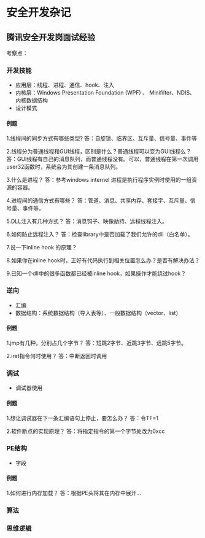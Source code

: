 # 安全开发杂记

## 腾讯安全开发岗面试经验
考察点：

### 开发技能
- 应用层：线程、进程、通信、hook、注入
- 内核层：Windows Presentation Foundation (WPF) 、 Minifilter、NDIS、内核数据结构
- 设计模式

#### 例题

1.线程间的同步方式有哪些类型?
答：自旋锁、临界区、互斥量、信号量、事件等

2.线程分为普通线程和GUI线程，区别是什么？普通线程可以变为GUI线程么？
答：GUI线程有自己的消息队列，而普通线程没有。可以，普通线程在第一次调用user32函数时，系统会为其创建一条消息队列。

3.什么是进程？
答：参考windows internel 进程是执行程序实例时使用的一组资源的容器。

4.进程间的通信方式有哪些？
答：管道、消息、共享内存、套接字、互斥量、信号量、事件等。

5.DLL注入有几种方式？
答：消息钩子、映像劫持、远程线程注入。

6.如何防止远程注入？
答：检查library中是否加载了我们允许的dll（白名单）。

7.说一下inline hook 的原理？


8.如果你在inline hook时，正好有代码执行到相关位置怎么办？是否有解决办法？

9.已知一个dll中的很多函数都已经被inline hook，如果操作才能绕过hook？

### 逆向

- 汇编
- 数据结构：系统数据结构（导入表等）、一般数据结构（vector、list）

#### 例题

1.jmp有几种，分别占几个字节？
答：短跳2字节、近跳3字节、远跳5字节。

2.iret指令何时使用？
答：中断返回时调用

### 调试

- 调试器使用

#### 例题
1.想让调试器在下一条汇编语句上停止，要怎么办？
答：令TF=1

2.软件断点的实现原理？
答：将指定指令的第一个字节处改为0xcc

### PE结构

- 字段

#### 例题
1.如何进行内存加载？
答：根据PE头将其在内存中展开...

### 算法


### 思维逻辑

